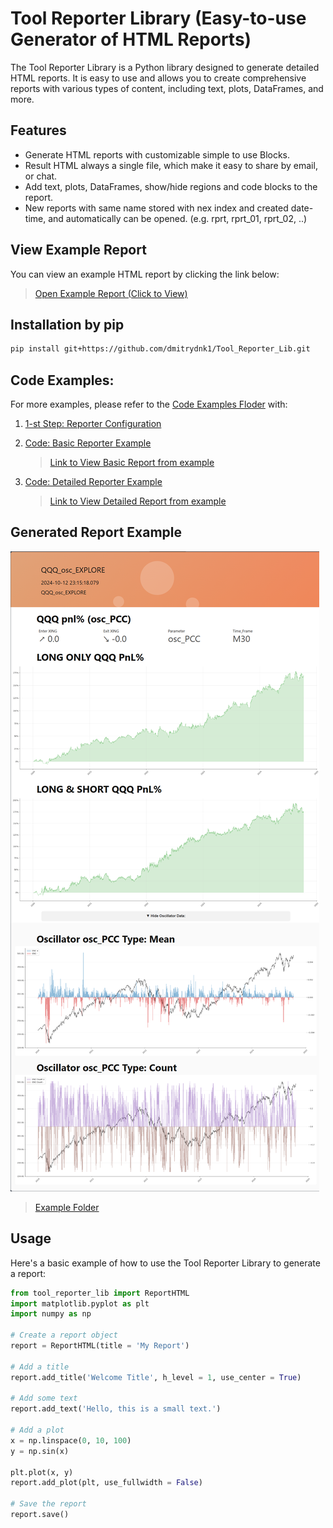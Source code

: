 # Tool Reporter Library (Easy-to-use Generator of HTML Reports)

The Tool Reporter Library is a Python library designed to generate detailed HTML reports. It is easy to use and allows you to create comprehensive reports with various types of content, including text, plots, DataFrames, and more.

## Features
- Generate HTML reports with customizable simple to use Blocks.
- Result HTML always a single file, which make it easy to share by email, or chat.
- Add text, plots, DataFrames, show/hide regions and code blocks to the report.
- New reports with same name stored with nex index and created date-time, and automatically can be opened. (e.g. rprt, rprt_01, rprt_02, ..)

## View Example Report
You can view an example HTML report by clicking the link below:

> [Open Example Report (Click to View)](https://dmitrydnk1.github.io/Tool_Reporter_Lib/assets/QQQ_osc_EXPLORE.html)

## Installation by pip

```bash
pip install git+https://github.com/dmitrydnk1/Tool_Reporter_Lib.git
```

## Code Examples:
For more examples, please refer to the [Code Examples Floder](examples/) with:

1. [1-st Step: Reporter Configuration](examples/1-step_initial_CFG_setup.py)

2. [Code: Basic Reporter Example](examples/basic_report_generation.py)
    
    > [Link to View Basic Report from example](https://dmitrydnk1.github.io/Tool_Reporter_Lib/assets/basic_report_(0001).html)

3. [Code: Detailed Reporter Example](examples/detailed_report_eneration.py)
    
    > [Link to View Detailed Report from example](https://dmitrydnk1.github.io/Tool_Reporter_Lib/assets/my_report_(0015).html)


## Generated Report Example
![Report Example](assets/reporter_exmpl.png)


> [Example Folder](assets/)

## Usage
Here's a basic example of how to use the Tool Reporter Library to generate a report:

```python
from tool_reporter_lib import ReportHTML
import matplotlib.pyplot as plt
import numpy as np

# Create a report object
report = ReportHTML(title = 'My Report')

# Add a title
report.add_title('Welcome Title', h_level = 1, use_center = True)

# Add some text
report.add_text('Hello, this is a small text.')

# Add a plot
x = np.linspace(0, 10, 100)
y = np.sin(x)

plt.plot(x, y)
report.add_plot(plt, use_fullwidth = False)

# Save the report
report.save()
```